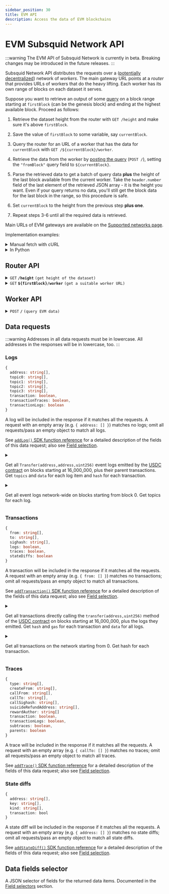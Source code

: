 ```yaml
---
sidebar_position: 30
title: EVM API
description: Access the data of EVM blockchains
---
```


# EVM Subsquid Network API

:::warning
The EVM API of Subsquid Network is currently in beta. Breaking changes may be introduced in the future releases.
:::

Subsquid Network API distributes the requests over a ([potentially decentralized](/subsquid-network/public)) network of _workers_. The main gateway URL points at a _router_ that provides URLs of workers that do the heavy lifting. Each worker has its own range of blocks on each dataset it serves.

Suppose you want to retrieve an output of some [query](#worker-api) on a block range starting at `firstBlock` (can be the genesis block) and ending at the highest available block. Proceed as follows:

1. Retrieve the dataset height from the router with `GET /height` and make sure it's above `firstBlock`.

2. Save the value of `firstBlock` to some variable, say `currentBlock`.

3. Query the router for an URL of a worker that has the data for `currentBlock` with `GET /${currentBlock}/worker`.

4. Retrieve the data from the worker by [posting the query](#worker-api) (`POST /`), setting the `"fromBlock"` query field to `${currentBlock}`.

5. Parse the retrieved data to get a batch of query data **plus** the height of the last block available from the current worker. Take the `header.number` field of the last element of the retrieved JSON array - it is the height you want. Even if your query returns no data, you'll still get the block data for the last block in the range, so this procedure is safe.

6. Set `currentBlock` to the height from the previous step **plus one**.

7. Repeat steps 3-6 until all the required data is retrieved.

Main URLs of EVM gateways are available on the [Supported networks page](/subsquid-network/reference/evm-networks).

Implementation examples:

<details>

<summary>Manual fetch with cURL</summary>

Suppose we want data on Ethereum txs to `vitalik.eth`/`0xd8dA6BF26964aF9D7eEd9e03E53415D37aA96045` from block 16_000_000. We begin by finding the main URL for the Ethereum Mainnet gateway on the [Supported networks page](/subsquid-network/reference/evm-networks/#raw-urls). Then we have to:

1. Verify that the dataset has reached the required height:

   ```bash
   curl https://v2.archive.subsquid.io/network/ethereum-mainnet/height
   ```

   Output:

   ```
   18593441
   ```

2. Remember that your current height is 16000000.

3. Get a worker URL for the current height:

   ```bash
   curl https://v2.archive.subsquid.io/network/ethereum-mainnet/16000000/worker
   ```

   Output:

   ```
   https://rb05.sqd-archive.net/worker/query/czM6Ly9ldGhlcmV1bS1tYWlubmV0
   ```

4. Retrieve the data available from the current worker

   ```bash
   curl https://rb05.sqd-archive.net/worker/query/czM6Ly9ldGhlcmV1bS1tYWlubmV0 \
   -X 'POST' -H 'content-type: application/json' -H 'accept: application/json' \
   -d '{
       "fromBlock":16000000,
       "fields":{"transaction":{"hash":true}},
       "transactions":[{"to":["0xd8da6bf26964af9d7eed9e03e53415d37aa96045"]}]
   }' | jq
   ```

   Note how the address in the `transactions` data request is lowercased.

   Output:

   ```json
   [
     {
       "header": {
         "number": 16000000,
         "hash": "0x3dc4ef568ae2635db1419c5fec55c4a9322c05302ae527cd40bff380c1d465dd",
         "parentHash": "0x6f377dc6bd1f3e38b9ceb8c946a88c13211fa3f084622df3ee5cfcd98cc6bb16"
       },
       "transactions": []
     },
     // ...
     {
       "header": {
         "number": 16004961,
         "hash": "0x9edecebf424558386879fe7f1b79550b6ab7d94ae9a953b2ac552c5ec99ad061",
         "parentHash": "0xffcb16149563c7ea48c398693141c2024645d83e768d37ed6cbd283a609475af"
       },
       "transactions": [
         {
           "transactionIndex": 126,
           "hash": "0xcbf7ff2e3f0cb52f436eca83ba540a526c855c1e28253ba42b3b46cc791a40ca"
         }
       ]
     },
     // ...
     {
       "header": {
         "number": 16039119,
         "hash": "0x6c7a394c01931704bc850fa82ab21fe51b086b1afcedae61885abace1bc1e7e9",
         "parentHash": "0xeef4364766af5b838ff8059de4229b7a3381746d0046e390150f31d56f1163af"
       },
       "transactions": []
     }
   ]
   ```

5. Parse the retrieved data:
   - Grab the network data you requested from the list items with non-empty data fields (`logs`, `transactions`, `stateDiffs`, `traces`). For the example above, this data will include the txn `0xcbf7...`.
   - Observe that we received the data up to and including block 16031419.

6. To get the rest of the data, update the current height to 16031420 and go to step 3.
   - Note how the worker URL you're getting while repeating step 3 points to a different host than before. This is how data storage and reads are distributed across the Subsquid Network.

7. Repeat steps 3 through 6 until the dataset height of 18593441 is reached.

</details>

<details>

<summary>In Python</summary>

```python
def get_text(url: str) -> str:
    res = requests.get(url)
    res.raise_for_status()
    return res.text

def dump(
    gateway_url: str,
    query: Query,
    first_block: int,
    last_block: int
) -> None:
    assert 0 <= first_block <= last_block
    query = dict(query)  # copy query to mess with it later

    dataset_height = int(get_text(f'{gateway_url}/height'))
    next_block = first_block
    last_block = min(last_block, dataset_height)

    while next_block <= last_block:
        worker_url = get_text(f'{gateway_url}/{next_block}/worker')

        query['fromBlock'] = next_block
        query['toBlock'] = last_block
        res = requests.post(worker_url, json=query)
        res.raise_for_status()
        blocks = res.json()

        last_processed_block = blocks[-1]['header']['number']
        next_block = last_processed_block + 1
        for block in blocks:
            print(json.dumps(block))
```

Full code [here](https://gist.github.com/eldargab/2e007a293ac9f82031d023f1af581a7d).

</details>

## Router API

<details>

<summary><code>GET</code> <code><b>/height</b></code> <code>(get height of the dataset)</code></summary>

**Example response:**
```
16576911
```

</details>

<details>

<summary><code>GET</code> <code><b>$&#123;firstBlock&#125;/worker</b></code> <code>(get a suitable worker URL)</code></summary>

The returned worker is capable of processing `POST /` requests in which the `"fromBlock"` field is equal to `${firstBlock}`.

**Example response:**
```
https://rb02.sqd-archive.net/worker/query/czM6Ly9uZW9uLWRldm5ldC10cmFjZWxlc3MtMQ
```

</details>

## Worker API

<details>

<summary><code>POST</code> <code><b>/</b></code> <code>(query EVM data)</code></summary>

##### Query Fields

- **fromBlock**: Block number to start from (inclusive).
- **toBlock**: (optional) Block number to end on (inclusive). If this is not given, the query will go on for a fixed amount of time or until it reaches the height of the dataset.
- **includeAllBlocks**: (optional) If true, the Network will include blocks that contain no data selected by data requests into its response.
- **fields**: (optional) A [selector](#data-fields-selector) of data fields to retrieve. Common for all data items.
- **logs**: (optional) A list of [log requests](#logs). An empty list requests no data.
- **transactions**: (optional) A list of [transaction requests](#transactions). An empty list requests no data.
- **traces**: (optional) A list of [traces requests](#traces). An empty list requests no data.
- **stateDiffs**: (optional) A list of [state diffs requests](#state-diffs). An empty list requests no data.

The response is a JSON array of per-block data items that covers a block range starting from `fromBlock`. The last block of the range is determined by the worker. You can find it by looking at the `header.number` field of the last element in the response array.

The first and the last block in the range are returned even if all data requests return no data for the range.

In most cases the returned range will not contain all the range requested by the user (i.e. the last block of the range will not be `toBlock`). To continue, [retrieve a new worker URL](#router-api) for blocks starting at the end of the current range *plus one block* and repeat the query with an updated value of `fromBlock`.

<details>

<summary>

##### Example Request 1

</summary>

```json
{
  "logs": [
    {
      "address": ["0xa0b86991c6218b36c1d19d4a2e9eb0ce3606eb48"],
      "topic0": [
        "0xddf252ad1be2c89b69c2b068fc378daa952ba7f163c4a11628f55a4df523b3ef"
      ],
      "transaction": true
    }
  ],
  "fields": {
    "block": {
      "gasUsed": true
    },
    "log": {
      "topics": true,
      "data": true
    }
  },
  "fromBlock": 16000000,
  "toBlock": 16000000
}
```

Gets all `Transfer(address,address,address)` event logs emitted by the [USDC contract](https://etherscan.io/address/0xa0b86991c6218b36c1d19d4a2e9eb0ce3606eb48) on block 16000000, plus their parent transactions. Run
```bash
curl https://v2.archive.subsquid.io/network/eth-mainnet/16000000/worker
```
to get an URL of a worker capable of processing this query.

</details>

<details>

<summary>

##### Example Response 1

</summary>

Since the request was for one block, the response contains exactly one block:

```json
[
  {
    "header": {
      "number": 16000000,
      "hash": "0x3dc4ef568ae2635db1419c5fec55c4a9322c05302ae527cd40bff380c1d465dd",
      "parentHash": "0x6f377dc6bd1f3e38b9ceb8c946a88c13211fa3f084622df3ee5cfcd98cc6bb16",
      "gasUsed": "0x121cdff"
    },
    "transactions": [
      {
        "transactionIndex": 0
      },
      {
        "transactionIndex": 124
      },
      {
        "transactionIndex": 131
      },
      {
        "transactionIndex": 140
      },
      {
        "transactionIndex": 188
      },
      {
        "transactionIndex": 205
      }
    ],
    "logs": [
      {
        "logIndex": 0,
        "transactionIndex": 0,
        "topics": [
          "0xddf252ad1be2c89b69c2b068fc378daa952ba7f163c4a11628f55a4df523b3ef",
          "0x000000000000000000000000ffec0067f5a79cff07527f63d83dd5462ccf8ba4",
          "0x000000000000000000000000e47872c80e3af63bd237b82c065e441fa75c4dea"
        ],
        "data": "0x0000000000000000000000000000000000000000000000000000000007270e00"
      },
      {
        "logIndex": 30,
        "transactionIndex": 124,
        "topics": [
          "0xddf252ad1be2c89b69c2b068fc378daa952ba7f163c4a11628f55a4df523b3ef",
          "0x000000000000000000000000f42ed7184f3bdd07b0456952f67695683afd9044",
          "0x0000000000000000000000009bbcfc016adcc21d8f86b30cda5e9f100ff9f108"
        ],
        "data": "0x0000000000000000000000000000000000000000000000000000000032430d8b"
      },
      {
        "logIndex": 34,
        "transactionIndex": 131,
        "topics": [
          "0xddf252ad1be2c89b69c2b068fc378daa952ba7f163c4a11628f55a4df523b3ef",
          "0x0000000000000000000000001d76271fb3d5a61184ba00052caa636e666d11ec",
          "0x00000000000000000000000074de5d4fcbf63e00296fd95d33236b9794016631"
        ],
        "data": "0x000000000000000000000000000000000000000000000000000000000fa56ea0"
      },
      {
        "logIndex": 35,
        "transactionIndex": 131,
        "topics": [
          "0xddf252ad1be2c89b69c2b068fc378daa952ba7f163c4a11628f55a4df523b3ef",
          "0x00000000000000000000000074de5d4fcbf63e00296fd95d33236b9794016631",
          "0x000000000000000000000000af0b0000f0210d0f421f0009c72406703b50506b"
        ],
        "data": "0x000000000000000000000000000000000000000000000000000000000fa56ea0"
      },
      {
        "logIndex": 58,
        "transactionIndex": 140,
        "topics": [
          "0xddf252ad1be2c89b69c2b068fc378daa952ba7f163c4a11628f55a4df523b3ef",
          "0x00000000000000000000000048c04ed5691981c42154c6167398f95e8f38a7ff",
          "0x000000000000000000000000f41d156a9bbc1fa6172a50002060cbc757035385"
        ],
        "data": "0x0000000000000000000000000000000000000000000000000000000026273075"
      },
      {
        "logIndex": 230,
        "transactionIndex": 188,
        "topics": [
          "0xddf252ad1be2c89b69c2b068fc378daa952ba7f163c4a11628f55a4df523b3ef",
          "0x000000000000000000000000ba12222222228d8ba445958a75a0704d566bf2c8",
          "0x00000000000000000000000053222470cdcfb8081c0e3a50fd106f0d69e63f20"
        ],
        "data": "0x00000000000000000000000000000000000000000000000000000002536916b7"
      },
      {
        "logIndex": 232,
        "transactionIndex": 188,
        "topics": [
          "0xddf252ad1be2c89b69c2b068fc378daa952ba7f163c4a11628f55a4df523b3ef",
          "0x00000000000000000000000053222470cdcfb8081c0e3a50fd106f0d69e63f20",
          "0x00000000000000000000000088e6a0c2ddd26feeb64f039a2c41296fcb3f5640"
        ],
        "data": "0x00000000000000000000000000000000000000000000000000000002536916b7"
      },
      {
        "logIndex": 372,
        "transactionIndex": 205,
        "topics": [
          "0xddf252ad1be2c89b69c2b068fc378daa952ba7f163c4a11628f55a4df523b3ef",
          "0x0000000000000000000000001116898dda4015ed8ddefb84b6e8bc24528af2d8",
          "0x0000000000000000000000002796317b0ff8538f253012862c06787adfb8ceb6"
        ],
        "data": "0x0000000000000000000000000000000000000000000000000000000018307e19"
      },
      {
        "logIndex": 374,
        "transactionIndex": 205,
        "topics": [
          "0xddf252ad1be2c89b69c2b068fc378daa952ba7f163c4a11628f55a4df523b3ef",
          "0x0000000000000000000000002796317b0ff8538f253012862c06787adfb8ceb6",
          "0x000000000000000000000000735b75559ebb9cd7fed7cec2372b16c3871d2031"
        ],
        "data": "0x0000000000000000000000000000000000000000000000000000000018307e19"
      }
    ]
  }
]
```

</details>

<details>

<summary>

##### Example Request 2

</summary>

```json
{
  "logs": [
    {
      "address": ["0xb0b86991c6218b36c1d19d4a2e9eb0ce3606eb48"]
    }
  ],
  "fields": {
    "log": {
      "topics": true,
      "data": true
    }
  },
  "fromBlock": 16000000
}
```

Attempts to gets all event logs emitted by a [nonexistent contract](https://etherscan.io/address/0xb0b86991c6218b36c1d19d4a2e9eb0ce3606eb48) on blocks starting at 16000000. Run
```bash
curl https://v2.archive.subsquid.io/network/eth-mainnet/16000000/worker
```
to get an URL of a worker capable of processing this query.

</details>

<details>

<summary>

##### Example Response 2

</summary>

The query matches no data, so the data field `"logs"` is an empty array for all the returned block data items:

```json
[
  {
    "header": {
      "number": 16000000,
      "hash": "0x3dc4ef568ae2635db1419c5fec55c4a9322c05302ae527cd40bff380c1d465dd",
      "parentHash": "0x6f377dc6bd1f3e38b9ceb8c946a88c13211fa3f084622df3ee5cfcd98cc6bb16"
    },
    "logs": []
  },
  ... (a bunch of similar items for different block heights,
       all with "logs": []) ...
  {
    "header": {
      "number": 16039119,
      "hash": "0x6c7a394c01931704bc850fa82ab21fe51b086b1afcedae61885abace1bc1e7e9",
      "parentHash": "0xeef4364766af5b838ff8059de4229b7a3381746d0046e390150f31d56f1163af"
    },
    "logs": []
  }
]
```
16039119 is the highest block that the worker could process. For the data beyond that block [request a new worker](#router-api) from the router and repeat the request with `"fromBlock": 16039120`.

</details>

</details>

## Data requests

:::warning
Addresses in all data requests must be in lowercase. All addresses in the responses will be in lowercase, too.
:::

### Logs

```ts
{
  address: string[],
  topic0: string[],
  topic1: string[],
  topic2: string[],
  topic3: string[],
  transaction: boolean,
  transactionTraces: boolean,
  transactionLogs: boolean
}
```

A log will be included in the response if it matches all the requests. A request with an empty array (e.g. `{ address: [] }`) matches no logs; omit all requests/pass an empty object to match all logs.

See [`addLog()` SDK function reference](/sdk/reference/processors/evm-batch/logs) for a detailed description of the fields of this data request; also see [Field selection](/sdk/reference/processors/evm-batch/field-selection).

<details>

<summary>

Get all `Transfer(address,address,uint256)` event logs emitted by the [USDC contract](https://etherscan.io/address/0xa0b86991c6218b36c1d19d4a2e9eb0ce3606eb48) on blocks starting at 16_000_000, plus their parent transactions. Get `topics` and `data` for each log item and `hash` for each transaction.

</summary>

```json
{
  "logs": [
    {
      "address": ["0xa0b86991c6218b36c1d19d4a2e9eb0ce3606eb48"],
      "topic0": [
        "0xddf252ad1be2c89b69c2b068fc378daa952ba7f163c4a11628f55a4df523b3ef"
      ],
      "transaction": true
    }
  ],
  "fields": {
    "transaction": {
      "hash": true
    },
    "log": {
      "topics": true,
      "data": true
    }
  },
  "fromBlock": 16000000
}  
```

</details>

<details>

<summary>

Get all event logs network-wide on blocks starting from block 0. Get topics for each log.

</summary>

```json
{
  "logs": [{}],
  "fields": {
    "log": {
      "topics": true
    }
  },
  "fromBlock": 0
}  
```

</details>

### Transactions

```ts
{
  from: string[],
  to: string[],
  sighash: string[],
  logs: boolean,
  traces: boolean,
  stateDiffs: boolean
}
```

A transaction will be included in the response if it matches all the requests. A request with an empty array (e.g. `{ from: [] }`) matches no transactions; omit all requests/pass an empty object to match all transactions.

See [`addTransaction()` SDK function reference](/sdk/reference/processors/evm-batch/transactions) for a detailed description of the fields of this data request; also see [Field selection](/sdk/reference/processors/evm-batch/field-selection).

<details>

<summary>

Get all transactions directly calling the `transfer(address,uint256)` method of the [USDC contract](https://etherscan.io/address/0xa0b86991c6218b36c1d19d4a2e9eb0ce3606eb48) on blocks starting at 16_000_000, plus the logs they emitted. Get `hash` and `gas` for each transaction and `data` for all logs.

</summary>

```json
{
  "transactions": [
    {
      "to": ["0xa0b86991c6218b36c1d19d4a2e9eb0ce3606eb48"],
      "sighash": ["0xa9059cbb"],
      "logs": true
    }
  ],
  "fields": {
    "transaction": {
      "hash": true,
      "gas": true
    },
    "log": {
      "data": true
    }
  },
  "fromBlock": 16000000
}  
```

</details>

<details>

<summary>

Get all transactions on the network starting from 0. Get hash for each transaction.

</summary>

```json
{
  "transactions": [{}],
  "fields": {
    "transaction": {
      "hash": true
    }
  },
  "fromBlock": 0
}  
```

</details>

### Traces

```ts
{
  type: string[],
  createFrom: string[],
  callFrom: string[],
  callTo: string[],
  callSighash: string[],
  suicideRefundAddress: string[],
  rewardAuthor: string[]
  transaction: boolean,
  transactionLogs: boolean,
  subtraces: boolean,
  parents: boolean
}
```

A trace will be included in the response if it matches all the requests. A request with an empty array (e.g. `{ callTo: [] }`) matches no traces; omit all requests/pass an empty object to match all traces.

See [`addTrace()` SDK function reference](/sdk/reference/processors/evm-batch/traces) for a detailed description of the fields of this data request; also see [Field selection](/sdk/reference/processors/evm-batch/field-selection).

### State diffs

```ts
{
  address: string[],
  key: string[],
  kind: string[],
  transaction: bool
}
```

A state diff will be included in the response if it matches all the requests. A request with an empty array (e.g. `{ address: [] }`) matches no state diffs; omit all requests/pass an empty object to match all state diffs.

See [`addStateDiff()` SDK function reference](/sdk/reference/processors/evm-batch/traces) for a detailed description of the fields of this data request; also see [Field selection](/sdk/reference/processors/evm-batch/field-selection).

## Data fields selector

A JSON selector of fields for the returned data items. Documented in the [Field selectors](/sdk/reference/processors/evm-batch/field-selection/#field-selectors) section.
